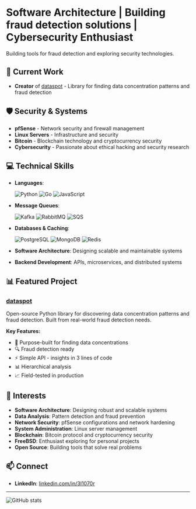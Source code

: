 # Software Architecture | Building fraud detection solutions | Cybersecurity Enthusiast

Building tools for fraud detection and exploring security technologies.

## 🚀 **Current Work**

- **Creator** of [dataspot](https://github.com/frauddi/dataspot) - Library for finding data concentration patterns and fraud detection

## 🛡️ **Security & Systems**

- **pfSense** - Network security and firewall management
- **Linux Servers** - Infrastructure and security
- **Bitcoin** - Blockchain technology and cryptocurrency security
- **Cybersecurity** - Passionate about ethical hacking and security research

## 💻 **Technical Skills**

- **Languages**:

  ![Python](https://img.shields.io/badge/Python-3776AB?style=flat&logo=python&logoColor=white)
  ![Go](https://img.shields.io/badge/Go-00ADD8?style=flat&logo=go&logoColor=white)
  ![JavaScript](https://img.shields.io/badge/JavaScript-F7DF1E?style=flat&logo=javascript&logoColor=black)

- **Message Queues**:

  ![Kafka](https://img.shields.io/badge/Apache%20Kafka-231F20?style=flat&logo=apache-kafka&logoColor=white)
  ![RabbitMQ](https://img.shields.io/badge/RabbitMQ-FF6600?style=flat&logo=rabbitmq&logoColor=white)
  ![SQS](https://img.shields.io/badge/Amazon%20SQS-FF9900?style=flat&logo=amazon-aws&logoColor=white)

- **Databases & Caching**:

  ![PostgreSQL](https://img.shields.io/badge/PostgreSQL-4169E1?style=flat&logo=postgresql&logoColor=white)
  ![MongoDB](https://img.shields.io/badge/MongoDB-47A248?style=flat&logo=mongodb&logoColor=white)
  ![Redis](https://img.shields.io/badge/Redis-DC382D?style=flat&logo=redis&logoColor=white)

- **Software Architecture**: Designing scalable and maintainable systems
- **Backend Development**: APIs, microservices, and distributed systems

## 📊 **Featured Project**

### [dataspot](https://github.com/frauddi/dataspot)

Open-source Python library for discovering data concentration patterns and fraud detection. Built from real-world fraud detection needs.

**Key Features:**

- 🎯 Purpose-built for finding data concentrations
- 🔍 Fraud detection ready
- ⚡ Simple API - insights in 3 lines of code
- 📊 Hierarchical analysis
- 📈 Field-tested in production

## 🎯 **Interests**

- **Software Architecture**: Designing robust and scalable systems
- **Data Analysis**: Pattern detection and fraud prevention
- **Network Security**: pfSense configurations and network hardening
- **System Administration**: Linux server management
- **Blockchain**: Bitcoin protocol and cryptocurrency security
- **FreeBSD**: Enthusiast exploring for personal projects
- **Open Source**: Building tools that solve real problems

## 📫 **Connect**

- **LinkedIn**: [linkedin.com/in/3l1070r](https://www.linkedin.com/in/3l1070r/)

---

![GitHub stats](https://github-readme-stats.vercel.app/api?username=3l1070r&show_icons=true&theme=dark)
